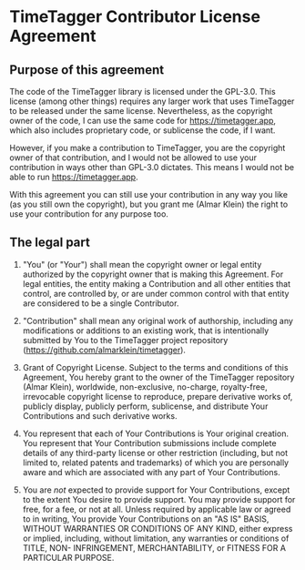 # TimeTagger Contributor License Agreement

## Purpose of this agreement

The code of the TimeTagger library is licensed under the GPL-3.0. This license (among other things) requires any larger work that uses TimeTagger to be released under the same license. Nevertheless, as the copyright owner of the code, I can use the same code for https://timetagger.app, which also includes proprietary code, or sublicense the code, if I want.

However, if you make a contribution to TimeTagger, you are the copyright owner of that contribution, and I would not be allowed to use your contribution in ways other than GPL-3.0 dictates. This means I would not be able to run https://timetagger.app.

With this agreement you can still use your contribution in any way you like (as you still own the copyright), but you grant me (Almar Klein) the right to use your contribution for any purpose too.

## The legal part

1. "You" (or "Your") shall mean the copyright owner or legal entity authorized by the copyright owner that is making this Agreement. For legal entities, the entity making a Contribution and all other entities that control, are controlled by, or are under common control with that entity are considered to be a single Contributor.

2. "Contribution" shall mean any original work of authorship, including any modifications or additions to an existing work, that is intentionally submitted by You to the TimeTagger project repository (https://github.com/almarklein/timetagger).

3. Grant of Copyright License. Subject to the terms and conditions of this Agreement, You hereby grant to the owner of the TimeTagger repository (Almar Klein), worldwide, non-exclusive, no-charge, royalty-free, irrevocable copyright license to reproduce, prepare derivative works of, publicly display, publicly perform, sublicense, and distribute Your Contributions and such derivative works.

4. You represent that each of Your Contributions is Your original creation. You represent that Your Contribution submissions include complete details of any third-party license or other restriction (including, but not limited to, related patents and trademarks) of which you are personally aware and which are associated with any part of Your Contributions.

5. You are *not* expected to provide support for Your Contributions, except to the extent You desire to provide support. You may provide support for free, for a fee, or not at all. Unless required by applicable law or agreed to in writing, You provide Your Contributions on an "AS IS" BASIS, WITHOUT WARRANTIES OR CONDITIONS OF ANY KIND, either express or implied, including, without limitation, any warranties or conditions of TITLE, NON- INFRINGEMENT, MERCHANTABILITY, or FITNESS FOR A PARTICULAR PURPOSE.
